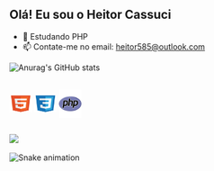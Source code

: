 ## Olá! Eu sou o Heitor Cassuci

- 🌱 Estudando PHP
- 📫 Contate-me no email: heitor585@outlook.com

![Anurag's GitHub stats](https://github-readme-stats.vercel.app/api?username=Heitorcs20&show_icons=true&theme=radical)

<div style="display: inline_block"><br>
  <img align="center" alt="Heitor-HTML" height="30" width="40" src="https://raw.githubusercontent.com/devicons/devicon/master/icons/html5/html5-original.svg">
  <img align="center" alt="Heitor-CSS" height="30" width="40" src="https://raw.githubusercontent.com/devicons/devicon/master/icons/css3/css3-original.svg">
  <img align="center" alt="Heitor-PHP" height="50" width="40" src="https://raw.githubusercontent.com/devicons/devicon/master/icons/php/php-original.svg">
</div>

##

<div>
  <a href="https://www.linkedin.com/in/heitor-cassuci-dos-santos-13aa051a3/" target="_blank"><img src="https://img.shields.io/badge/-LinkedIn-%230077B5?style=for-the-badge&logo=linkedin&logoColor=white" target="_blank"></a>
</div>

![Snake animation](https://github.com/rafaballerini2/Heitorcs20/blob/output/github-contribution-grid-snake.svg)
